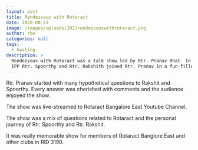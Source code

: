 ```yaml
---
layout: post
title: Rendezvous with Rotaract
date: 2020-08-23
image: /images/uploads/2021rendezvouswithrotaract.png
author: rbe
categories: null
tags:
  - hosting
description: >
  Rendezvous with Rotaract was a talk show led by Rtr. Pranav Bhat. In this show
  IPP Rtr. Spoorthy and Rtr. Rakshith joined Rtr. Pranav in a fun-filled event.
---
```

Rtr. Pranav started with many hypothetical questions to Rakshit and Spoorthy. Every answer was cherished with comments and the audience enjoyed the show.

The show was live-streamed to Rotaract Bangalore East Youtube Channel.

The show was a mix of questions related to Rotaract and the personal journey of Rtr. Spoorthy and Rtr. Rakshit.

It was really memorable show for members of Rotaract Banglore East and other clubs in RID 3190.